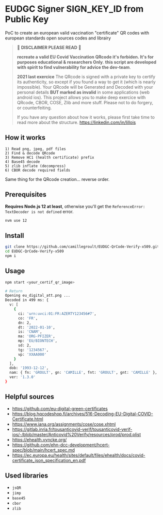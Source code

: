 # EUDGC Signer SIGN_KEY_ID from Public Key

PoC to create an european valid vaccination "certificate" QR codes with european standards open sources codes and librairy

> 🛑 **DISCLAIMER PLEASE READ** 🛑
>
> **recreate a valid EU Covid Vaccination QRcode it's forbiden. It's for purposes educational & researchers Only**.
> **this script are developed with spirit to find vulnerability for advice the dev-team**.
>
>
> **2021 last exercice**
> The QRcode is signed with a private key to certify its authenticity, so except if you found a way to get it (which is nearly impossible). Your QRcode will be Generated and Decoded with your personal details **BUT marked as invalid** in some applications (web android ios).
This project allows you to make deep exercice with QRcode, CBOR, COSE, Zlib and more stuff. Please not to do forgery, or counterfeiting.
>
> If you have any question about how it works, please first take time to read more about the structure.
> https://linkedin.com/in/lillois

## How it works

```
1) Read png, jpeg, pdf files
2) Find & decode QRcode
3) Remove HC1 (health certificate) prefix
4) Base45 decode
5) zlib inflate (decompress)
6) CBOR decode required fields
```

Same thing for the QRcode creation... reverse order.

## Prerequisites

**Requires Node.js 12 at least**, otherwise you'll get the `ReferenceError: TextDecoder is not defined` error.

```bash
nvm use 12
```

## Install

```bash
git clone https://github.com/camillegroult/EUDGC-QrCode-Verify-x509.git
cd EUDGC-QrCode-Verify-x509
npm i
```

## Usage

```bash
npm start <your_certif_qr_image>

# Return
Opening eu_digital_att.png ...
Decoded in 499 ms: {
  v: [
    {
      ci: 'urn:uvci:01:FR:AZERTY123456#7',
      co: 'FR',
      dn: 2,
      dt: '2022-01-10',
      is: 'CNAM',
      ma: 'ORG-PFIZER',
      mp: 'EU/BIONTECH',
      sd: 2,
      tg: '1234567',
      vp: 'XXAA000'
    }
  ],
  dob: '1993-12-12',
  nam: { fn: 'GROULT', gn: 'CAMILLE', fnt: 'GROULT', gnt: 'CAMILLE' },
  ver: '1.3.0'
}
```

## Helpful sources
- https://github.com/eu-digital-green-certificates
- https://blog.hqcodeshop.fi/archives/516-Decoding-EU-Digital-COVID-Certificate.html
- https://www.iana.org/assignments/cose/cose.xhtml
- https://gitlab.inria.fr/tousanticovid-verif/tousanticovid-verif-ios/-/blob/master/Anticovid%20Verify/resources/prod/prod.plist
- https://ehealth.vyncke.org/
- https://github.com/ehn-dcc-development/hcert-spec/blob/main/hcert_spec.md
- https://ec.europa.eu/health/sites/default/files/ehealth/docs/covid-certificate_json_specification_en.pdf

## Used libraries

- `jsQR`
- `jimp`
- `base45`
- `cbor`
- `zlib`
